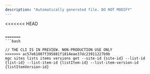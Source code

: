 ```yaml
---
description: "Automatically generated file. DO NOT MODIFY"
---
```


<<<<<<< HEAD
```cli

=======
```bash

// THE CLI IS IN PREVIEW. NON-PRODUCTION USE ONLY
>>>>>>> ac57e61007f395881f1814eae37dc23911227b9b
mgc sites lists items versions get --site-id {site-id} --list-id {list-id} --list-item-id {listItem-id} --list-item-version-id {listItemVersion-id}

```